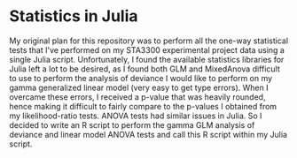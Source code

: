 # Statistics in Julia
My original plan for this repository was to perform all the one-way statistical tests that I've performed on my STA3300 experimental project data using a single Julia script. Unfortunately, I found the available statistics libraries for Julia left a lot to be desired, as I found both GLM and MixedAnova difficult to use to perform the analysis of deviance I would like to perform on my gamma generalized linear model (very easy to get type errors). When I overcame these errors, I received a p-value that was heavily rounded, hence making it difficult to fairly compare to the p-values I obtained from my likelihood-ratio tests. ANOVA tests had similar issues in Julia. So I decided to write an R script to perform the gamma GLM analysis of deviance and linear model ANOVA tests and call this R script within my Julia script.